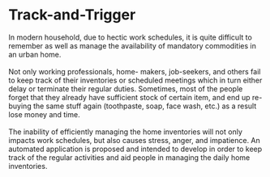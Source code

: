 # Track-and-Trigger

In modern household, due to hectic work schedules, it is quite difficult to remember as well as manage
the availability of mandatory commodities in an urban home. <br><br>
Not only working professionals, home-
makers, job-seekers, and others fail to keep track of their inventories or scheduled meetings which in
turn either delay or terminate their regular duties. Sometimes, most of the people forget that they already
have sufficient stock of certain item, and end up re-buying the same stuff again (toothpaste, soap, face
wash, etc.) as a result lose money and time. <br><br>
The inability of efficiently managing the home inventories
will not only impacts work schedules, but also causes stress, anger, and impatience. An automated
application is proposed and intended to develop in order to keep track of the regular activities and aid
people in managing the daily home inventories.
